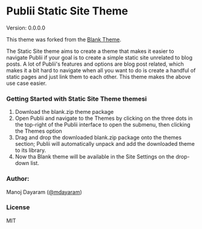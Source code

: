 # Publii Static Site Theme

Version: 0.0.0.0

This theme was forked from the [Blank Theme](https://github.com/GetPublii/theme-Blank).

The Static Site theme aims to create a theme that makes it easier to navigate
Publii if your goal is to create a simple static site unrelated to blog posts.
A lot of Publii's features and options are blog post related, which makes it a
bit hard to navigate when all you want to do is create a handful of static pages
and just link them to each other.  This theme makes the above use case easier.

### Getting Started with Static Site Theme themesi

1. Download the blank.zip theme package
2. Open Publii and navigate to the Themes by clicking on the three dots in the top-right of the Publii interface to open the submenu, then clicking the Themes option
3. Drag and drop the downloaded blank.zip package onto the themes section; Publii will automatically unpack and add the downloaded theme to its library.
4. Now tha Blank theme will be available in the Site Settings on the drop-down list.

### Author:

Manoj Dayaram ([@mdayaram](https://github.com/mdayaram))

### License

MIT

